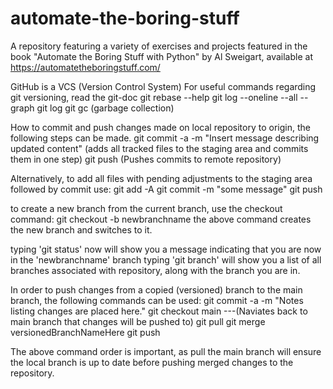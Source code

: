 # automate-the-boring-stuff
A repository featuring a variety of exercises and projects featured in the book "Automate the Boring Stuff with Python" by Al Sweigart, available at https://automatetheboringstuff.com/

GitHub is a VCS (Version Control System)
For useful commands regarding git versioning, read the git-doc
git rebase --help 
git log --oneline --all --graph
git log
git gc    (garbage collection)

How to commit and push changes made on local repository to origin, the following steps can be made.
git commit -a -m "Insert message describing updated content"  (adds all tracked files to the staging area and commits them in one step)
git push  (Pushes commits to remote repository)

Alternatively, to add all files with pending adjustments to the staging area followed by commit use:
git add -A
git commit -m "some message"
git push

to create a new branch from the current branch, use the checkout command:
git checkout -b newbranchname
the above command creates the new branch and switches to it.

typing 'git status' now will show you a message indicating that you are now in the 'newbranchname' branch
typing 'git branch' will show you a list of all branches associated with repository, along with the branch you are in.

In order to push changes from a copied (versioned) branch to the main branch, the following commands can be used:
git commit -a -m "Notes listing changes are placed here."
git checkout main  ---(Naviates back to main branch that changes will be pushed to)
git pull
git merge versionedBranchNameHere
git push

The above command order is important, as pull the main branch will ensure the local branch is up to date before pushing merged changes to the repository.
